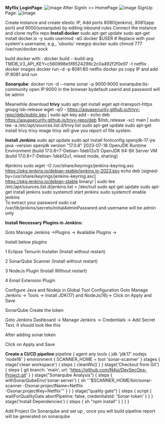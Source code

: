 **Myflix LoginPage**:
![image](https://github.com/SmitaPable/myflixFrondend/assets/146085760/815cc4b1-2216-4a38-986c-39445d397d0c)
After SignIn >> HomePage
![image](https://github.com/SmitaPable/myflixFrondend/assets/146085760/bdd81b50-b619-4af0-8d9a-ee39773b51c2)
SignUp Page:
![image](https://github.com/SmitaPable/myflixFrondend/assets/146085760/f997b748-41b2-4a88-893a-f1d4f6e441f4)

Create Instance and create elestic IP, Add ports 8080(jenkins), 8081(app port) and 9000(sonarqube) by editing inbound rules
Connect the instance and clone myflix repo 
**Install docker**
sudo apt-get update
sudo apt-get install docker.io -y
sudo usermod -aG docker $USER  # Replace with your system's username, e.g., 'ubuntu'
newgrp docker
sudo chmod 777 /var/run/docker.sock

build docker with : docker build --build-arg TMDB_V3_API_KEY=c560998e5f8524298c2c0a492f2f0e97 -t netflix .
docker images
docker run -d -p 8081:80 netflix
docker ps
copy IP and add IP:8081 and run 

**Sonarqube**:
docker run -d --name sonar -p 9000:9000 sonarqube:lts-community
open IP:9000 in the browser
bydefault userid and password will be admin

Meanwhile download **trivy**
sudo apt-get install wget apt-transport-https gnupg lsb-release
wget -qO - https://aquasecurity.github.io/trivy-repo/deb/public.key | sudo apt-key add -
echo deb https://aquasecurity.github.io/trivy-repo/deb $(lsb_release -sc) main | sudo tee -a /etc/apt/sources.list.d/trivy.list
sudo apt-get update
sudo apt-get install trivy 
trivy image <imageID of your myflix>
trivy will give you report of file system.

**Install Jenkins**
sudo apt update
sudo apt install fontconfig openjdk-17-jre
java -version
openjdk version "17.0.8" 2023-07-18
OpenJDK Runtime Environment (build 17.0.8+7-Debian-1deb12u1)
OpenJDK 64-Bit Server VM (build 17.0.8+7-Debian-1deb12u1, mixed mode, sharing)

#jenkins
sudo wget -O /usr/share/keyrings/jenkins-keyring.asc \
https://pkg.jenkins.io/debian-stable/jenkins.io-2023.key
echo deb [signed-by=/usr/share/keyrings/jenkins-keyring.asc] \
https://pkg.jenkins.io/debian-stable binary/ | sudo tee \
/etc/apt/sources.list.d/jenkins.list > /dev/null
sudo apt-get update
sudo apt-get install jenkins
sudo systemctl start jenkins
sudo systemctl enable jenkins   
To extract your password sudo cat /var/lib/jenkins/secrets/initialAdminPassword and username will be admin only

**Install Necessary Plugins in Jenkins:**

Goto Manage Jenkins →Plugins → Available Plugins →

Install below plugins

1 Eclipse Temurin Installer (Install without restart)

2 SonarQube Scanner (Install without restart)

3 NodeJs Plugin (Install Without restart)

4 Email Extension Plugin

Configure Java and Nodejs in Global Tool Configuration
Goto Manage Jenkins → Tools → Install JDK(17) and NodeJs(16)→ Click on Apply and Save

SonarQube
Create the token

Goto Jenkins Dashboard → Manage Jenkins → Credentials → Add Secret Text. It should look like this

After adding sonar token

Click on Apply and Save

**Create a CI/CD pipeline**
pipeline {
    agent any
    tools {
        jdk 'jdk17'
        nodejs 'node16'
    }
    environment {
        SCANNER_HOME = tool 'sonar-scanner'
    }
    stages {
        stage('clean workspace') {
            steps {
                cleanWs()
            }
        }
        stage('Checkout from Git') {
            steps {
                git branch: 'main', url: 'https://github.com/N4si/DevSecOps-Project.git'
            }
        }
        stage("Sonarqube Analysis") {
            steps {
                withSonarQubeEnv('sonar-server') {
                    sh '''$SCANNER_HOME/bin/sonar-scanner -Dsonar.projectName=Netflix \
                    -Dsonar.projectKey=Netflix'''
                }
            }
        }
        stage("quality gate") {
            steps {
                script {
                    waitForQualityGate abortPipeline: false, credentialsId: 'Sonar-token'
                }
            }
        }
        stage('Install Dependencies') {
            steps {
                sh "npm install"
            }
        }
    }
}

Add Project On Sonarqube and set up , once you will build pipeline report will be generated on sonarqube







